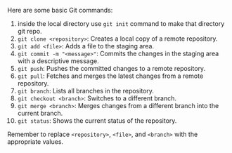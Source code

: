 Here are some basic Git commands:
1. inside the local directory use `git init` command to make that directory git repo.
2. `git clone <repository>`: Creates a local copy of a remote repository.
3. `git add <file>`: Adds a file to the staging area.
4. `git commit -m "<message>"`: Commits the changes in the staging area with a descriptive message.
5. `git push`: Pushes the committed changes to a remote repository.
6. `git pull`: Fetches and merges the latest changes from a remote repository.
7. `git branch`: Lists all branches in the repository.
8. `git checkout <branch>`: Switches to a different branch.
9. `git merge <branch>`: Merges changes from a different branch into the current branch.
10. `git status`: Shows the current status of the repository.

Remember to replace `<repository>`, `<file>`, and `<branch>` with the appropriate values.
